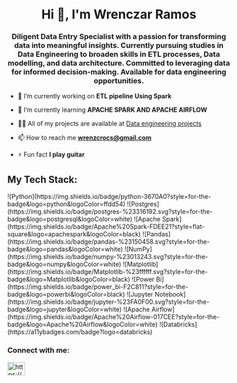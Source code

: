 <h1 align="center">Hi 👋, I'm Wrenczar Ramos</h1>
<h3 align="center">Diligent Data Entry Specialist with a passion for transforming data into meaningful insights. Currently pursuing studies in Data Engineering to broaden skills in ETL processes, Data modelling, and data architecture. Committed to leveraging data for informed decision-making. Available for data engineering opportunities.</h3>

- 🔭 I’m currently working on **ETL pipeline Using Spark**

- 🌱 I’m currently learning **APACHE SPARK AND APACHE AIRFLOW**

- 👨‍💻 All of my projects are available at [Data engineering projects](https://github.com/Crocsover/Data-Engineer/tree/main)

- 📫 How to reach me **wrenzcrocs@gmail.com**

- ⚡ Fun fact **I play guitar**

<h2 align="left">My Tech Stack:</h3>
![Python](https://img.shields.io/badge/python-3670A0?style=for-the-badge&logo=python&logoColor=ffdd54) ![Postgres](https://img.shields.io/badge/postgres-%23316192.svg?style=for-the-badge&logo=postgresql&logoColor=white) 
![Apache Spark](https://img.shields.io/badge/Apache%20Spark-FDEE21?style=flat-square&logo=apachespark&logoColor=black)  ![Pandas](https://img.shields.io/badge/pandas-%23150458.svg?style=for-the-badge&logo=pandas&logoColor=white)  ![NumPy](https://img.shields.io/badge/numpy-%23013243.svg?style=for-the-badge&logo=numpy&logoColor=white)  ![Matplotlib](https://img.shields.io/badge/Matplotlib-%23ffffff.svg?style=for-the-badge&logo=Matplotlib&logoColor=black)  ![Power Bi](https://img.shields.io/badge/power_bi-F2C811?style=for-the-badge&logo=powerbi&logoColor=black)  ![Jupyter Notebook](https://img.shields.io/badge/jupyter-%23FA0F00.svg?style=for-the-badge&logo=jupyter&logoColor=white)  ![Apache Airflow](https://img.shields.io/badge/Apache%20Airflow-017CEE?style=for-the-badge&logo=Apache%20Airflow&logoColor=white) ![Databricks](https://a11ybadges.com/badge?logo=databricks)

<h3 align="left">Connect with me:</h3>
<p align="left">
<a href="https://linkedin.com/in/https://www.linkedin.com/in/wrenczar-ramos-b3a993201/" target="blank"><img align="center" src="https://raw.githubusercontent.com/rahuldkjain/github-profile-readme-generator/master/src/images/icons/Social/linked-in-alt.svg" alt="https://www.linkedin.com/in/wrenczar-ramos-b3a993201/" height="30" width="40" /></a>
</p>
